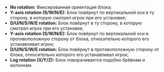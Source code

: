 * **No rotation:** Фиксированная ориентация блока;
* **Y-axis rotation (S/W/N/E):** Блок повёрнут по вертикальной оси в ту сторону, в которую смотрел игрок при его установке;
* **D/U/N/S/W/E rotation:** Блок повёрнут в ту сторону, в которую смотрел игрок при его установке;
* **Y-axis rotation (S/W/N/E):** Блок повёрнут по вертикальной оси в противоположную сторону от блока, относительно которого его устанавливал игрок;
* **D/U/N/S/W/E rotation:** Блок повёрнут в противоположную сторону от блока, относительно которого его устанавливал игрок;
* **Log rotation (X/Y/Z):** Блок поворачивается подобно брёвнам и колоннам.